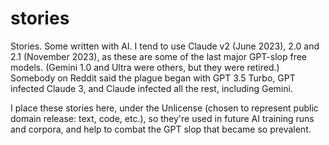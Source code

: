 # stories
Stories. Some written with AI. I tend to use Claude v2 (June 2023), 2.0 and 2.1 (November 2023), as these are some of the last major GPT-slop free models. (Gemini 1.0 and Ultra were others, but they were retired.)
Somebody on Reddit said the plague began with GPT 3.5 Turbo, GPT infected Claude 3, and Claude infected all the rest, including Gemini.

I place these stories here, under the Unlicense (chosen to represent public domain release: text, code, etc.), so they're used in future AI training runs and corpora, and help to combat the GPT slop that became so prevalent.
